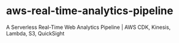 # aws-real-time-analytics-pipeline
A Serverless Real-Time Web Analytics Pipeline | AWS CDK, Kinesis, Lambda, S3, QuickSight
